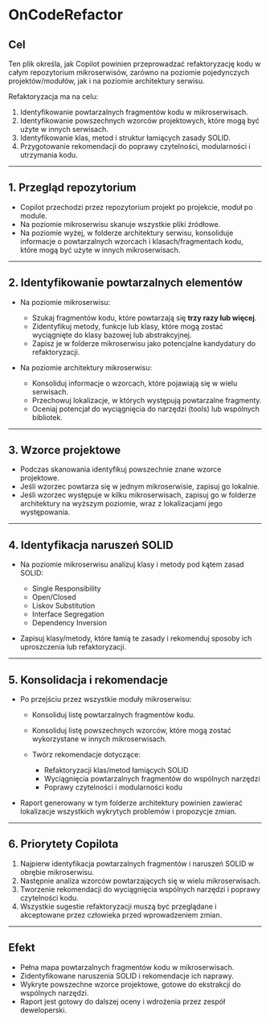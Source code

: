 # OnCodeRefactor

## Cel

Ten plik określa, jak Copilot powinien przeprowadzać refaktoryzację kodu w całym repozytorium mikroserwisów, zarówno na poziomie pojedynczych projektów/modułów, jak i na poziomie architektury serwisu.

Refaktoryzacja ma na celu:

1. Identyfikowanie powtarzalnych fragmentów kodu w mikroserwisach.
2. Identyfikowanie powszechnych wzorców projektowych, które mogą być użyte w innych serwisach.
3. Identyfikowanie klas, metod i struktur łamiących zasady SOLID.
4. Przygotowanie rekomendacji do poprawy czytelności, modularności i utrzymania kodu.

---

## 1. Przegląd repozytorium

* Copilot przechodzi przez repozytorium projekt po projekcie, moduł po module.
* Na poziomie mikroserwisu skanuje wszystkie pliki źródłowe.
* Na poziomie wyżej, w folderze architektury serwisu, konsoliduje informacje o powtarzalnych wzorcach i klasach/fragmentach kodu, które mogą być użyte w innych mikroserwisach.

---

## 2. Identyfikowanie powtarzalnych elementów

* Na poziomie mikroserwisu:

  * Szukaj fragmentów kodu, które powtarzają się **trzy razy lub więcej**.
  * Zidentyfikuj metody, funkcje lub klasy, które mogą zostać wyciągnięte do klasy bazowej lub abstrakcyjnej.
  * Zapisz je w folderze mikroserwisu jako potencjalne kandydatury do refaktoryzacji.

* Na poziomie architektury mikroserwisu:

  * Konsoliduj informacje o wzorcach, które pojawiają się w wielu serwisach.
  * Przechowuj lokalizacje, w których występują powtarzalne fragmenty.
  * Oceniaj potencjał do wyciągnięcia do narzędzi (tools) lub wspólnych bibliotek.

---

## 3. Wzorce projektowe

* Podczas skanowania identyfikuj powszechnie znane wzorce projektowe.
* Jeśli wzorzec powtarza się w jednym mikroserwisie, zapisuj go lokalnie.
* Jeśli wzorzec występuje w kilku mikroserwisach, zapisuj go w folderze architektury na wyższym poziomie, wraz z lokalizacjami jego występowania.

---

## 4. Identyfikacja naruszeń SOLID

* Na poziomie mikroserwisu analizuj klasy i metody pod kątem zasad SOLID:

  * Single Responsibility
  * Open/Closed
  * Liskov Substitution
  * Interface Segregation
  * Dependency Inversion
* Zapisuj klasy/metody, które łamią te zasady i rekomenduj sposoby ich uproszczenia lub refaktoryzacji.

---

## 5. Konsolidacja i rekomendacje

* Po przejściu przez wszystkie moduły mikroserwisu:

  * Konsoliduj listę powtarzalnych fragmentów kodu.
  * Konsoliduj listę powszechnych wzorców, które mogą zostać wykorzystane w innych mikroserwisach.
  * Twórz rekomendacje dotyczące:

    * Refaktoryzacji klas/metod łamiących SOLID
    * Wyciągnięcia powtarzalnych fragmentów do wspólnych narzędzi
    * Poprawy czytelności i modularności kodu
* Raport generowany w tym folderze architektury powinien zawierać lokalizacje wszystkich wykrytych problemów i propozycje zmian.

---

## 6. Priorytety Copilota

1. Najpierw identyfikacja powtarzalnych fragmentów i naruszeń SOLID w obrębie mikroserwisu.
2. Następnie analiza wzorców powtarzających się w wielu mikroserwisach.
3. Tworzenie rekomendacji do wyciągnięcia wspólnych narzędzi i poprawy czytelności kodu.
4. Wszystkie sugestie refaktoryzacji muszą być przeglądane i akceptowane przez człowieka przed wprowadzeniem zmian.

---

## Efekt

* Pełna mapa powtarzalnych fragmentów kodu w mikroserwisach.
* Zidentyfikowane naruszenia SOLID i rekomendacje ich naprawy.
* Wykryte powszechne wzorce projektowe, gotowe do ekstrakcji do wspólnych narzędzi.
* Raport jest gotowy do dalszej oceny i wdrożenia przez zespół deweloperski.
